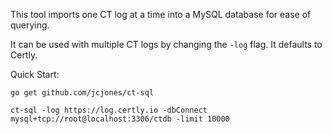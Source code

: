 This tool imports one CT log at a time into a MySQL database for ease of querying.

It can be used with multiple CT logs by changing the `-log` flag. It defaults to Certly.

Quick Start:
```
go get github.com/jcjones/ct-sql

ct-sql -log https://log.certly.io -dbConnect mysql+tcp://root@localhost:3306/ctdb -limit 10000
```
